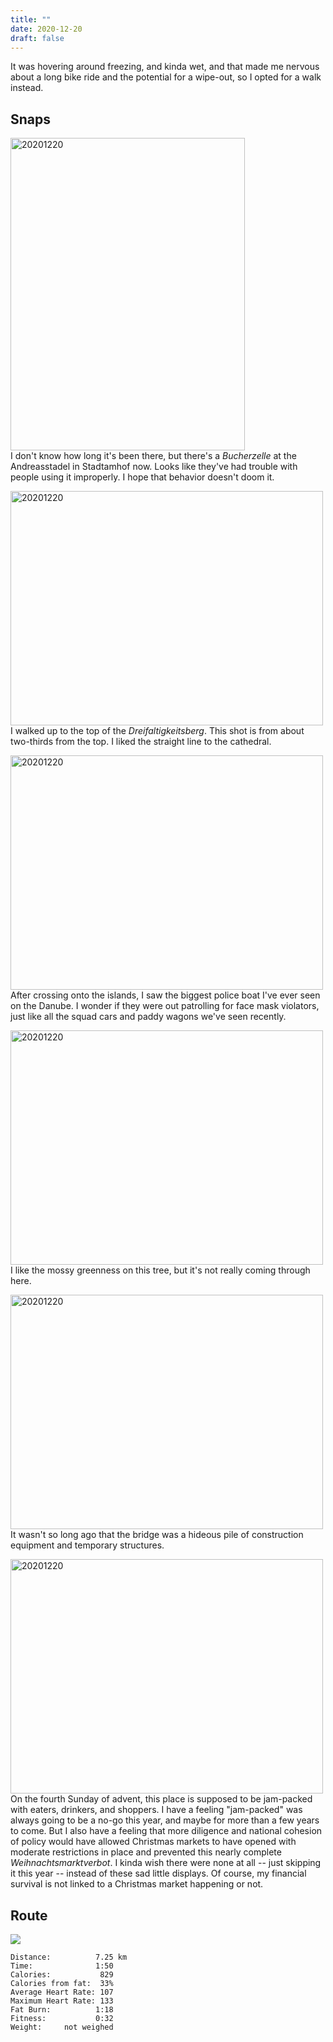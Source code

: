 ```yaml
---
title: ""
date: 2020-12-20
draft: false
---
```


It was hovering around freezing, and kinda wet, and that made me nervous about a long bike ride and the potential for a wipe-out, so I opted for a walk instead.  

## Snaps
<a data-flickr-embed="true" href="https://www.flickr.com/photos/cliff1976/50738892108/in/datetaken-public/" title="20201220"><img src="https://live.staticflickr.com/65535/50738892108_807ecd8759.jpg" width="375" height="500" alt="20201220"></a><script async src="//embedr.flickr.com/assets/client-code.js" charset="utf-8"></script>  
I don't know how long it's been there, but there's a *Bucherzelle* at the Andreasstadel in Stadtamhof now.  Looks like they've had trouble with people using it improperly.  I hope that behavior doesn't doom it.

<a data-flickr-embed="true" href="https://www.flickr.com/photos/cliff1976/50739734227/in/datetaken-public/" title="20201220"><img src="https://live.staticflickr.com/65535/50739734227_8c11b89430.jpg" width="500" height="375" alt="20201220"></a><script async src="//embedr.flickr.com/assets/client-code.js" charset="utf-8"></script>  
I walked up to the top of the *Dreifaltigkeitsberg*.  This shot is from about two-thirds from the top.  I liked the straight line to the cathedral.

<a data-flickr-embed="true" href="https://www.flickr.com/photos/cliff1976/50738891963/in/datetaken-public/" title="20201220"><img src="https://live.staticflickr.com/65535/50738891963_e27353b62f.jpg" width="500" height="375" alt="20201220"></a><script async src="//embedr.flickr.com/assets/client-code.js" charset="utf-8"></script>  
After crossing onto the islands, I saw the biggest police boat I've ever seen on the Danube.  I wonder if they were out patrolling for face mask violators, just like all the squad cars and paddy wagons we've seen recently.  

<a data-flickr-embed="true" href="https://www.flickr.com/photos/cliff1976/50738892193/in/datetaken-public/" title="20201220"><img src="https://live.staticflickr.com/65535/50738892193_c09255cd0f.jpg" width="500" height="375" alt="20201220"></a><script async src="//embedr.flickr.com/assets/client-code.js" charset="utf-8"></script>  
I like the mossy greenness on this tree, but it's not really coming through here.  

<a data-flickr-embed="true" href="https://www.flickr.com/photos/cliff1976/50739629476/in/datetaken-public/" title="20201220"><img src="https://live.staticflickr.com/65535/50739629476_4e6e0ecfc1.jpg" width="500" height="375" alt="20201220"></a><script async src="//embedr.flickr.com/assets/client-code.js" charset="utf-8"></script>  
It wasn't so long ago that the bridge was a hideous pile of construction equipment and temporary structures.

<a data-flickr-embed="true" href="https://www.flickr.com/photos/cliff1976/50738892003/in/datetaken-public/" title="20201220"><img src="https://live.staticflickr.com/65535/50738892003_dfb06723b3.jpg" width="500" height="375" alt="20201220"></a><script async src="//embedr.flickr.com/assets/client-code.js" charset="utf-8"></script>  
On the fourth Sunday of advent, this place is supposed to be jam-packed with eaters, drinkers, and shoppers.  I have a feeling "jam-packed" was always going to be a no-go this year, and maybe for more than a few years to come.  But I also have a feeling that more diligence and national cohesion of policy would have allowed Christmas markets to have opened with moderate restrictions in place and prevented this nearly complete *Weihnachtsmarktverbot*.  I kinda wish there were none at all -- just skipping it this year -- instead of these sad little displays.  Of course, my financial survival is not linked to a Christmas market happening or not.

## Route

![](/20201220.jpg)  

```
Distance:          7.25 km
Time:              1:50
Calories:           829
Calories from fat:  33%
Average Heart Rate: 107
Maximum Heart Rate: 133
Fat Burn:          1:18
Fitness:           0:32
Weight:     not weighed
```
